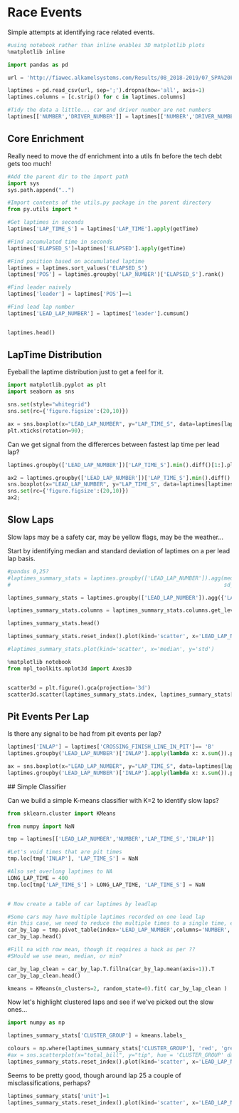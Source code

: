 # Race Events

Simple attempts at identifying race related events.

```python
#using notebook rather than inline enables 3D matplotlib plots
%matplotlib inline

import pandas as pd
```

```python
url = 'http://fiawec.alkamelsystems.com/Results/08_2018-2019/07_SPA%20FRANCORCHAMPS/267_FIA%20WEC/201905041330_Race/Hour%206/23_Analysis_Race_Hour%206.CSV'

```

```python
laptimes = pd.read_csv(url, sep=';').dropna(how='all', axis=1)
laptimes.columns = [c.strip() for c in laptimes.columns]

#Tidy the data a little... car and driver number are not numbers
laptimes[['NUMBER','DRIVER_NUMBER']] = laptimes[['NUMBER','DRIVER_NUMBER']].astype(str)
```

## Core Enrichment

Really need to move the df enrichment into a utils fn before the tech debt gets too much!


```python
#Add the parent dir to the import path
import sys
sys.path.append("..")

#Import contents of the utils.py package in the parent directory
from py.utils import *

#Get laptimes in seconds
laptimes['LAP_TIME_S'] = laptimes['LAP_TIME'].apply(getTime)

#Find accumulated time in seconds
laptimes['ELAPSED_S']=laptimes['ELAPSED'].apply(getTime)

#Find position based on accumulated laptime
laptimes = laptimes.sort_values('ELAPSED_S')
laptimes['POS'] = laptimes.groupby('LAP_NUMBER')['ELAPSED_S'].rank()

#Find leader naively
laptimes['leader'] = laptimes['POS']==1

#Find lead lap number
laptimes['LEAD_LAP_NUMBER'] = laptimes['leader'].cumsum()


laptimes.head()
```

## LapTime Distribution

Eyeball the laptime distribution just to get a feel for it.

```python
import matplotlib.pyplot as plt
import seaborn as sns

sns.set(style="whitegrid")
sns.set(rc={'figure.figsize':(20,10)})

ax = sns.boxplot(x="LEAD_LAP_NUMBER", y="LAP_TIME_S", data=laptimes[laptimes['LAP_TIME_S']<500])
plt.xticks(rotation=90);
```

Can we get signal from the differerces between fastest lap time per lead lap?

```python
laptimes.groupby(['LEAD_LAP_NUMBER'])['LAP_TIME_S'].min().diff()[1:].plot()
```

```python
ax2 = laptimes.groupby(['LEAD_LAP_NUMBER'])['LAP_TIME_S'].min().diff().fillna(0).plot(kind='bar')
sns.boxplot(x="LEAD_LAP_NUMBER", y="LAP_TIME_S", data=laptimes[laptimes['LAP_TIME_S']<500], ax=ax2)
sns.set(rc={'figure.figsize':(20,10)})
ax2;
```

## Slow Laps

Slow laps may be a safety car, may be yellow flags, may be the weather...

Start by identifying median and standard deviation of laptimes on a per lead lap basis.

```python
#pandas 0,25?
#laptimes_summary_stats = laptimes.groupby(['LEAD_LAP_NUMBER']).agg(median_lap_time_s=('LAP_TIME_S', 'median'),
#                                                                   sd_lap_time_s=('LAP_TIME_S', 'std'))

laptimes_summary_stats = laptimes.groupby(['LEAD_LAP_NUMBER']).agg({'LAP_TIME_S':['mean', 'median','std']})

laptimes_summary_stats.columns = laptimes_summary_stats.columns.get_level_values(1)

laptimes_summary_stats.head()
```

```python
laptimes_summary_stats.reset_index().plot(kind='scatter', x='LEAD_LAP_NUMBER', y='median')
```

```python
#laptimes_summary_stats.plot(kind='scatter', x='median', y='std')

%matplotlib notebook
from mpl_toolkits.mplot3d import Axes3D


scatter3d = plt.figure().gca(projection='3d')
scatter3d.scatter(laptimes_summary_stats.index, laptimes_summary_stats['median'], laptimes_summary_stats['std'])
```

## Pit Events Per Lap

Is there any signal to be had from pit events per lap?

```python
laptimes['INLAP'] = laptimes['CROSSING_FINISH_LINE_IN_PIT']== 'B'
laptimes.groupby('LEAD_LAP_NUMBER')['INLAP'].apply(lambda x: x.sum()).plot(kind='bar');
```

```python
ax = sns.boxplot(x="LEAD_LAP_NUMBER", y="LAP_TIME_S", data=laptimes[laptimes['LAP_TIME_S']<500])
laptimes.groupby('LEAD_LAP_NUMBER')['INLAP'].apply(lambda x: x.sum()).plot(kind='bar', ax=ax);
```

## Simple Classifier

Can we build a simple K-means classifier with K=2 to identify slow laps? 

```python
from sklearn.cluster import KMeans

```

```python
from numpy import NaN

tmp = laptimes[['LEAD_LAP_NUMBER','NUMBER','LAP_TIME_S','INLAP']]

#Let's void times that are pit times
tmp.loc[tmp['INLAP'], 'LAP_TIME_S'] = NaN

#Also set overlong laptimes to NA
LONG_LAP_TIME = 400
tmp.loc[tmp['LAP_TIME_S'] > LONG_LAP_TIME, 'LAP_TIME_S'] = NaN


# Now create a table of car laptimes by leadlap

#Some cars may have multiple laptimes recorded on one lead lap
#in this case, we need to reduce the multiple times to a single time, eg min, or mean
car_by_lap = tmp.pivot_table(index='LEAD_LAP_NUMBER',columns='NUMBER', values='LAP_TIME_S', aggfunc='min')
car_by_lap.head()
```

```python
#Fill na with row mean, though it requires a hack as per ??
#SHould we use mean, median, or min?

car_by_lap_clean = car_by_lap.T.fillna(car_by_lap.mean(axis=1)).T
car_by_lap_clean.head()
```

```python
kmeans = KMeans(n_clusters=2, random_state=0).fit( car_by_lap_clean )
```

Now let's highlight clustered laps and see if we've picked out the slow ones...

```python
import numpy as np

laptimes_summary_stats['CLUSTER_GROUP'] = kmeans.labels_

colours = np.where(laptimes_summary_stats['CLUSTER_GROUP'], 'red', 'green')
#ax = sns.scatterplot(x="total_bill", y="tip", hue = 'CLUSTER_GROUP' data=tips)
laptimes_summary_stats.reset_index().plot(kind='scatter', x='LEAD_LAP_NUMBER', y='median', color=colours)
```

Seems to be pretty good, though around lap 25 a couple of misclassifications, perhaps?

```python
laptimes_summary_stats['unit']=1
laptimes_summary_stats.reset_index().plot(kind='scatter', x='LEAD_LAP_NUMBER', y='unit', color=colours)
```

```python

```
